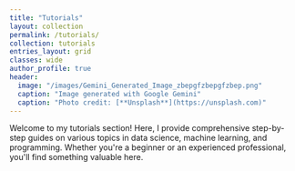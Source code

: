 ```yaml
---
title: "Tutorials"
layout: collection
permalink: /tutorials/
collection: tutorials
entries_layout: grid
classes: wide
author_profile: true
header:
  image: "/images/Gemini_Generated_Image_zbepgfzbepgfzbep.png"
  caption: "Image generated with Google Gemini"
  caption: "Photo credit: [**Unsplash**](https://unsplash.com)"
---
```


Welcome to my tutorials section! Here, I provide comprehensive step-by-step guides on various topics in data science, machine learning, and programming. Whether you're a beginner or an experienced professional, you'll find something valuable here.

